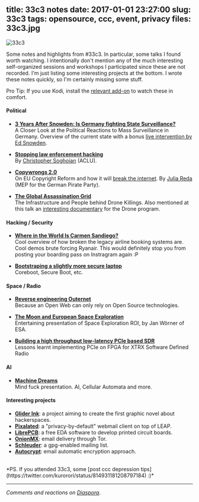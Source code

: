 title: 33c3 notes
date: 2017-01-01 23:27:00
slug: 33c3
tags: opensource, ccc, event, privacy
files: 33c3.jpg
---

![33c3](33c3.jpg)


Some notes and highlights from #33c3. In particular, some talks I found worth watching. I intentionally don't mention any of the much interesting self-organized sessions and workshops I participated since these are not recorded. I'm just listing some interesting projects at the bottom. I wrote these notes quickly, so I'm certainly missing some stuff.

Pro Tip: If you use Kodi, install the [relevant add-on](http://kodi.wiki/view/Add-on:CCC-TV_(media.ccc.de)) to watch these in comfort.

#### Political

* **[3 Years After Snowden: Is Germany fighting State Surveillance?](https://media.ccc.de/v/33c3-8117-3_years_after_snowden_is_germany_fighting_state_surveillance)**<br>
A Closer Look at the Political Reactions to Mass Surveillance in Germany. Overview of the current state with a bonus [live intervention by Ed Snowden](https://twitter.com/comzeradd/status/814159867879587843).

* **[Stopping law enforcement hacking](https://media.ccc.de/v/33c3-8136-stopping_law_enforcement_hacking)**<br>
By [Christopher Soghoian](https://twitter.com/csoghoian) (ACLU).

* **[Copywrongs 2.0](https://media.ccc.de/v/33c3-8229-copywrongs_2_0)**<br>
On EU Copyright Reform and how it will [break the internet](https://juliareda.eu/2016/12/10-illegal-things/). By [Julia Reda](https://twitter.com/Senficon) (MEP for the German Pirate Party).

* **[The Global Assassination Grid](https://media.ccc.de/v/33c3-8425-the_global_assassination_grid)**<br>
The Infrastructure and People behind Drone Killings. Also mentioned at this talk an [interesting documentary](https://twitter.com/comzeradd/status/813696162997948416) for the Drone program.

#### Hacking / Security

* **[Where in the World Is Carmen Sandiego?](https://media.ccc.de/v/33c3-7964-where_in_the_world_is_carmen_sandiego)**<br>
Cool overview of how broken the legacy airline booking systems are. Cool demos brute forcing Ryanair. This would definitely stop you from posting your boarding pass on Instragram again :P

* **[Bootstraping a slightly more secure laptop](https://media.ccc.de/v/33c3-8314-bootstraping_a_slightly_more_secure_laptop)**<br>
Coreboot, Secure Boot, etc.

#### Space / Radio

* **[Reverse engineering Outernet](https://media.ccc.de/v/33c3-8399-reverse_engineering_outernet)**<br>
Because an Open Web can only rely on Open Source technologies.

* **[The Moon and European Space Exploration](https://media.ccc.de/v/33c3-8406-the_moon_and_european_space_exploration)**<br>
Entertaining presentation of Space Exploration ROI, by Jan Wörner of ESA.

* **[Building a high throughput low-latency PCIe based SDR](https://media.ccc.de/v/33c3-8338-building_a_high_throughput_low-latency_pcie_based_sdr)**<br>
Lessons learnt implementing PCIe on FPGA for XTRX Software Defined Radio

#### AI

* **[Machine Dreams](https://media.ccc.de/v/33c3-8369-machine_dreams)**<br>
Mind fuck presentation. AI, Cellular Automata and more.

#### Interesting projects
* **[Glider Ink](https://glider.ink/)**: a project aiming to create the first graphic novel about hackerspaces.
* **[Pixalated](https://pixelated-project.org/)**: a "privacy-by-default" webmail client on top of LEAP.
* **[LibrePCB](http://librepcb.org/)**: a free EDA software to develop printed circuit boards.
* **[OnionMX](https://github.com/ehloonion/onionmx)**: email delivery through Tor.
* **[Schleuder](https://schleuder2.nadir.org/)**: a gpg-enabled mailing list.
* **[Autocrypt](https://autocrypt.readthedocs.io/)**: email automatic encryption approach.

<br>
*PS. If you attended 33c3, some [post ccc depression tips](https://twitter.com/kurorori/status/814931181208797184) :)*

<hr>

*Comments and reactions on [Diaspora](https://librenet.gr/posts/1109820)*.
